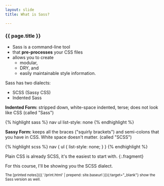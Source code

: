 ```yaml
---
layout: slide
title: What is Sass?

---
```


<section>

### {{ page.title }}

* Sass is a command-line tool
* that **pre-processes** your CSS files
* allows you to create
  * modular,
  * DRY, and
  * easily maintainable style information.

</section>

<section>

Sass has two dialects:

<ul>
<li class="fragment">SCSS (Sassy CSS)</li>
<li class="fragment">Indented Sass</li>
</ul>

</section>

<section>

**Indented Form:** stripped down, white-space indented, terse; does
not look like CSS (called "Sass")

{% highlight sass %}
nav
  ul
    list-style: none
{% endhighlight %}

</section>

<section>

**Sassy Form:** keeps all the braces ("squirly brackets") and
semi-colons that you have in CSS. White space doesn't
matter. (called "SCSS")

{% highlight scss %}
nav {
  ul {
    list-style: none;
  }
}
{% endhighlight %}

Plain CSS is already SCSS, it's the easiest to start with.
{:.fragment}

</section>

<section>

For this course, I'll be showing you the SCSS dialect.

<small>The
[printed notes]({{ '/print.html' | prepend: site.baseurl }}){:target="_blank"}
show the Sass version as
well.</small>


</section>
